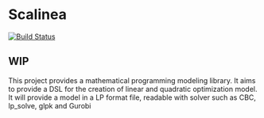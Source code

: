 # Scalinea
[![Build Status](https://travis-ci.com/jcavat/scalinea.svg?branch=master)](https://travis-ci.com/jcavat/scalinea)

## WIP

This project provides a mathematical programming modeling library. It aims to provide a DSL for the creation of linear and quadratic optimization model. It will provide a model in a LP format file, readable with solver such as CBC, lp_solve, glpk and Gurobi



